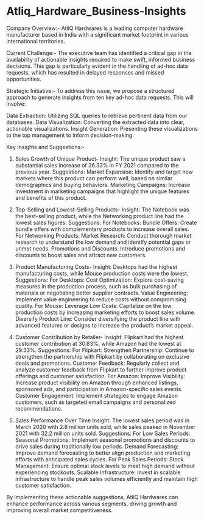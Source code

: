# Atliq_Hardware_Business-Insights


Company Overview:-
AtliQ Hardwares is a leading computer hardware manufacturer based in India with a significant market footprint in various international territories.

Current Challenge:-
The executive team has identified a critical gap in the availability of actionable insights required to make swift, informed business decisions. This gap is particularly evident in the handling of ad-hoc data requests, which has resulted in delayed responses and missed opportunities.

Strategic Initiative:-
To address this issue, we propose a structured approach to generate insights from ten key ad-hoc data requests. This will involve:

Data Extraction: Utilizing SQL queries to retrieve pertinent data from our databases.
Data Visualization: Converting the extracted data into clear, actionable visualizations.
Insight Generation: Presenting these visualizations to the top management to inform decision-making.

Key Insights and Suggestions:-
1. Sales Growth of Unique Product-
Insight: The unique product saw a substantial sales increase of 36.33% in FY 2021 compared to the previous year.
Suggestions:
Market Expansion: Identify and target new markets where this product can perform well, based on similar demographics and buying behaviors.
Marketing Campaigns: Increase investment in marketing campaigns that highlight the unique features and benefits of this product.

2. Top-Selling and Lowest-Selling Products-
Insight: The Notebook was the best-selling product, while the Networking product line had the lowest sales figures.
Suggestions:
For Notebooks:
Bundle Offers: Create bundle offers with complementary products to increase overall sales.
For Networking Products:
Market Research: Conduct thorough market research to understand the low demand and identify potential gaps or unmet needs.
Promotions and Discounts: Introduce promotions and discounts to boost sales and attract new customers.

3. Product Manufacturing Costs-
Insight: Desktops had the highest manufacturing costs, while Mouse production costs were the lowest.
Suggestions:
For Desktops:
Cost Optimization: Explore cost-saving measures in the production process, such as bulk purchasing of materials or negotiating better supplier contracts.
Value Engineering: Implement value engineering to reduce costs without compromising quality.
For Mouse:
Leverage Low Costs: Capitalize on the low production costs by increasing marketing efforts to boost sales volume.
Diversify Product Line: Consider diversifying the product line with advanced features or designs to increase the product’s market appeal.

4. Customer Contribution by Retailer-
Insight: Flipkart had the highest customer contribution at 30.83%, while Amazon had the lowest at 29.33%.
Suggestions:
For Flipkart:
Strengthen Partnership: Continue to strengthen the partnership with Flipkart by collaborating on exclusive deals and promotions.
Customer Feedback: Regularly collect and analyze customer feedback from Flipkart to further improve product offerings and customer satisfaction.
For Amazon:
Improve Visibility: Increase product visibility on Amazon through enhanced listings, sponsored ads, and participation in Amazon-specific sales events.
Customer Engagement: Implement strategies to engage Amazon customers, such as targeted email campaigns and personalized recommendations.

5. Sales Performance Over Time
Insight: The lowest sales period was in March 2020 with 2.8 million units sold, while sales peaked in November 2021 with 32.2 million units sold.
Suggestions:
For Low Sales Periods:
Seasonal Promotions: Implement seasonal promotions and discounts to drive sales during traditionally low periods.
Demand Forecasting: Improve demand forecasting to better align production and marketing efforts with anticipated sales cycles.
For Peak Sales Periods:
Stock Management: Ensure optimal stock levels to meet high demand without experiencing stockouts.
Scalable Infrastructure: Invest in scalable infrastructure to handle peak sales volumes efficiently and maintain high customer satisfaction.

By implementing these actionable suggestions, AtliQ Hardwares can enhance performance across various segments, driving growth and improving overall market competitiveness.


